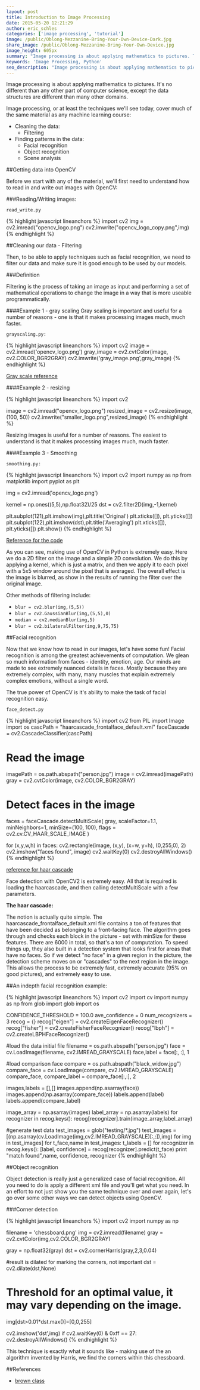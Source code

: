 ```yaml
---
layout: post
title: Introduction to Image Processing
date: 2015-05-20 12:21:29
author: eric_schles
categories: ['image processing', 'tutorial']
image: /public/Oblong-Mezzanine-Bring-Your-Own-Device-Dark.jpg
share_image: /public/Oblong-Mezzanine-Bring-Your-Own-Device.jpg
image_height: 605px
summary: "Image processing is about applying mathematics to pictures. The techniques we'll see today cover much of the same material as any machine learning course."
keywords: 'Image Processing, Python'
seo_description: "Image processing is about applying mathematics to pictures. The techniques we'll see today cover much of the same material as any machine learning course."
---
```


Image processing is about applying mathematics to pictures.  It's no different than any other part of computer science, except the data structures are different than many other domains.

Image processing, or at least the techniques we'll see today, cover much of the same material as any machine learning course:

* Cleaning the data:
  * Filtering
* Finding patterns in the data:
  * Facial recognition
  * Object recognition
  * Scene analysis

##Getting data into OpenCV

Before we start with any of the material, we'll first need to understand how to read in and write out images with OpenCV:

###Reading/Writing images:

`read_write.py`

{% highlight javascript lineanchors %}
import cv2
img = cv2.imread("opencv_logo.png")
cv2.imwrite("opencv_logo_copy.png",img)
{% endhighlight %}


##Cleaning our data - Filtering

Then, to be able to apply techniques such as facial recognition, we need to filter our data and make sure it is good enough to be used by our models.

###Definition

Filtering is the process of taking an image as input and performing a set of mathematical operations to change the image in a way that is more useable programmatically.

####Example 1 - gray scaling
Gray scaling is important and useful for a number of reasons - one is that it makes processing images much, much faster.

`grayscaling.py:`

{% highlight javascript lineanchors %}
import cv2
image = cv2.imread('opencv_logo.png')
gray_image = cv2.cvtColor(image, cv2.COLOR_BGR2GRAY)
cv2.imwrite('gray_image.png',gray_image)
{% endhighlight %}

[Gray scale reference](http://stackoverflow.com/questions/12752168/why-we-should-use-gray-scale-for-image-processing)

####Example 2 - resizing


{% highlight javascript lineanchors %}
import cv2

image = cv2.imread("opencv_logo.png")
resized_image = cv2.resize(image, (100, 50)) 
cv2.imwrite("smaller_logo.png",resized_image)
{% endhighlight %}

Resizing images is useful for a number of reasons.  The easiest to understand is that it makes processing images much, much faster.

####Example 3 - Smoothing

`smoothing.py:`

{% highlight javascript lineanchors %}
import cv2
import numpy as np
from matplotlib import pyplot as plt

img = cv2.imread('opencv_logo.png')

kernel = np.ones((5,5),np.float32)/25
dst = cv2.filter2D(img,-1,kernel)

plt.subplot(121),plt.imshow(img),plt.title('Original')
plt.xticks([]), plt.yticks([])
plt.subplot(122),plt.imshow(dst),plt.title('Averaging')
plt.xticks([]), plt.yticks([])
plt.show()
{% endhighlight %}

[Reference for the code](http://opencv-python-tutroals.readthedocs.org/en/latest/py_tutorials/py_imgproc/py_filtering/py_filtering.html)

As you can see, making use of OpenCV in Python is extremely easy.  Here we do a 2D filter on the image and a simple 2D convolution.  We do this by applying a kernel, which is just a matrix, and then we apply it to each pixel with a 5x5 window around the pixel that is averaged.  The overall effect is the image is blurred, as show in the results of running the filter over the original image.

Other methods of filtering include:

* `blur = cv2.blur(img,(5,5))`
* `blur = cv2.GaussianBlur(img,(5,5),0)`
* `median = cv2.medianBlur(img,5)`
* `blur = cv2.bilateralFilter(img,9,75,75)`

##Facial recognition

Now that we know how to read in our images, let's have some fun!  Facial recognition is among the greatest achievements of computation.  We glean so much information from faces - identity, emotion, age.  Our minds are made to see extremely nuanced details in faces.  Mostly because they are extremely complex, with many, many muscles that explain extremely complex emotions, without a single word.

The true power of OpenCV is it's ability to make the task of facial recognition easy.

`face_detect.py`

{% highlight javascript lineanchors %}
import cv2
from PIL import Image
import os
cascPath = "haarcascade_frontalface_default.xml"
faceCascade = cv2.CascadeClassifier(cascPath)
    
# Read the image
imagePath = os.path.abspath("person.jpg")
image = cv2.imread(imagePath)
gray = cv2.cvtColor(image, cv2.COLOR_BGR2GRAY)

    
# Detect faces in the image
faces = faceCascade.detectMultiScale(
    gray,
    scaleFactor=1.1,
    minNeighbors=1,
    minSize=(100, 100),
    flags = cv2.cv.CV_HAAR_SCALE_IMAGE
)

for (x,y,w,h) in faces:
    cv2.rectangle(image, (x,y), (x+w, y+h), (0,255,0), 2)
    cv2.imshow("faces found", image)
    cv2.waitKey(0)
    cv2.destroyAllWindows()
{% endhighlight %}

[reference for haar cascade](http://opencv-python-tutroals.readthedocs.org/en/latest/py_tutorials/py_objdetect/py_face_detection/py_face_detection.html)

Face detection with OpenCV2 is extremely easy.  All that is required is loading the haarcascade, and then calling detectMultiScale with a few parameters.

**The haar cascade:**

The notion is actually quite simple.  The haarcascade_frontalface_default.xml file contains a ton of features that have been decided as belonging to a front-facing face.  The algorithm goes through and checks each block in the picture - set with minSize for these features.  There are 6000 in total, so that's a ton of computation.  To speed things up, they also built in a detection system that looks first for areas that have no faces.  So if we detect "no face" in a given region in the picture, the detection scheme moves on or "cascades" to the next region in the image.  This allows the process to be extremely fast, extremely accurate (95% on good pictures), and extremely easy to use.

##An indepth facial recognition example:

{% highlight javascript lineanchors %}
import cv2
import cv
import numpy as np
from glob import glob
import os

CONFIDENCE_THRESHOLD = 100.0
ave_confidence = 0
num_recognizers = 3
recog = {}
recog["eigen"] = cv2.createEigenFaceRecognizer()
recog["fisher"] = cv2.createFisherFaceRecognizer()
recog["lbph"] = cv2.createLBPHFaceRecognizer()

#load the data initial file
filename = os.path.abspath("person.jpg")
face = cv.LoadImage(filename, cv2.IMREAD_GRAYSCALE)
face,label = face[:, :], 1

#load comparison face
compare = os.path.abspath("black_widow.jpg")
compare_face = cv.LoadImage(compare, cv2.IMREAD_GRAYSCALE)
compare_face, compare_label = compare_face[:,:], 2

images,labels = [],[]
images.append(np.asarray(face))
images.append(np.asarray(compare_face))
labels.append(label)
labels.append(compare_label)

image_array = np.asarray(images)
label_array = np.asarray(labels)
for recognizer in recog.keys():
    recog[recognizer].train(image_array,label_array)


#generate test data
test_images = glob("testing/*.jpg")
test_images = [(np.asarray(cv.LoadImage(img,cv2.IMREAD_GRAYSCALE)[:,:]),img) for img in test_images]
for t_face,name in test_images:
    t_labels = []
    for recognizer in recog.keys():
        [label, confidence] = recog[recognizer].predict(t_face)
        print "match found",name, confidence, recognizer
{% endhighlight %}

##Object recognition
    
Object detection is really just a generalized case of facial recognition.  All you need to do is apply a different xml file and you'll get what you need.  In an effort to not just show you the same technique over and over again, let's go over some other ways we can detect objects using OpenCV.

###Corner detection

{% highlight javascript lineanchors %}
import cv2
import numpy as np

filename = 'chessboard.png'
img = cv2.imread(filename)
gray = cv2.cvtColor(img,cv2.COLOR_BGR2GRAY)

gray = np.float32(gray)
dst = cv2.cornerHarris(gray,2,3,0.04)

#result is dilated for marking the corners, not important
dst = cv2.dilate(dst,None)

# Threshold for an optimal value, it may vary depending on the image.
img[dst>0.01*dst.max()]=[0,0,255]

cv2.imshow('dst',img)
if cv2.waitKey(0) & 0xff == 27:
    cv2.destroyAllWindows()
{% endhighlight %}

This technique is exactly what it sounds like - making use of the an algorithm invented by Harris, we find the corners within this chessboard.

 
##References

* [brown class](http://cs.brown.edu/courses/cs143/)
